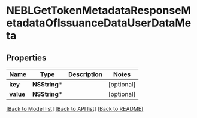 # NEBLGetTokenMetadataResponseMetadataOfIssuanceDataUserDataMeta

## Properties
Name | Type | Description | Notes
------------ | ------------- | ------------- | -------------
**key** | **NSString*** |  | [optional] 
**value** | **NSString*** |  | [optional] 

[[Back to Model list]](../README.md#documentation-for-models) [[Back to API list]](../README.md#documentation-for-api-endpoints) [[Back to README]](../README.md)


